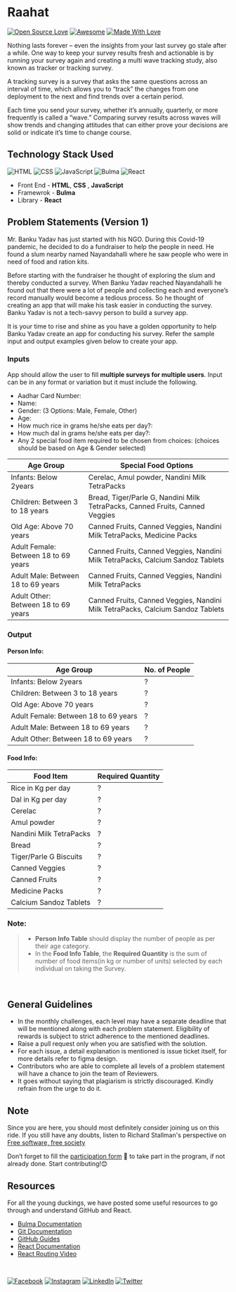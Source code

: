 # Raahat
[![Open Source Love](https://badges.frapsoft.com/os/v2/open-source.svg?v=103)](https://github.com/girlscript-blr)
[![Awesome](https://cdn.rawgit.com/sindresorhus/awesome/d7305f38d29fed78fa85652e3a63e154dd8e8829/media/badge.svg)](https://github.com/girlscript-blr)
[![Made With Love](https://img.shields.io/badge/Made%20With-Love-orange.svg)](https://github.com/girlscript-blr)

Nothing lasts forever – even the insights from your last survey go stale after a while. One way to keep your survey results fresh and actionable is by running your survey again and creating a multi wave tracking study, also known as tracker or tracking survey. 

A tracking survey is a survey that asks the same questions across an interval of time, which allows you to “track” the changes from one deployment to the next and find trends over a certain period.

Each time you send your survey, whether it’s annually, quarterly, or more frequently is called a “wave.” Comparing survey results across waves will show trends and changing attitudes that can either prove your decisions are solid or indicate it’s time to change course.

## Technology Stack Used

![HTML](https://img.shields.io/badge/frontend-html-orange.svg?logo=html5&style=flat-square) 
![CSS](https://img.shields.io/badge/frontend-css-yellowgreen.svg?logo=css3&style=flat-square)
![JavaScript](https://img.shields.io/badge/backend-javascript-blue.svg?logo=javascript&style=flat-square) 
![Bulma](https://img.shields.io/badge/framework-bulma-purple.svg?logo=bulma&style=flat-square) 
![React](https://img.shields.io/badge/framework-react-lightgray.svg?logo=react&style=flat-square) 

- Front End - **HTML**, **CSS** , **JavaScript**
- Framewrok - **Bulma**
- Library - **React** 


## Problem Statements (Version 1)

Mr. Banku Yadav has just started with his NGO. During this Covid-19 pandemic, he decided to do a fundraiser to help the people in need. He found a slum nearby named Nayandahalli where he saw people who were in need of food and ration kits.

Before starting with the fundraiser he thought of exploring the slum and thereby conducted a survey. When Banku Yadav reached Nayandahalli he found out that there were a lot of people and collecting each and everyone’s record manually would become a tedious process. So he thought of creating an app that will make his task easier in conducting the survey. Banku Yadav is not a tech-savvy person to build a survey app.

It is your time to rise and shine as you have a golden opportunity to help Banku Yadav create an app for conducting his survey. Refer the sample input and output examples given below to create your app.

### Inputs

App should allow the user to fill **multiple surveys for multiple users**. Input can be in any format or variation but it must include the following.

- Aadhar Card Number:
- Name:
- Gender: (3 Options: Male, Female, Other)
- Age:
- How much rice in grams he/she eats per day?:
- How much dal in grams he/she eats per day?:
- Any 2 special food item required to be chosen from choices: (choices should be based on Age & Gender selected)

| Age Group                            | Special Food Options                                                           |
| ------------------------------------ | ------------------------------------------------------------------------------ |
| Infants: Below 2years                | Cerelac, Amul powder, Nandini Milk TetraPacks                                  |
| Children: Between 3 to 18 years      | Bread, Tiger/Parle G, Nandini Milk TetraPacks, Canned Fruits, Canned Veggies   |
| Old Age: Above 70 years              | Canned Fruits, Canned Veggies, Nandini Milk TetraPacks, Medicine Packs         |
| Adult Female: Between 18 to 69 years | Canned Fruits, Canned Veggies, Nandini Milk TetraPacks, Calcium Sandoz Tablets |
| Adult Male: Between 18 to 69 years   | Canned Fruits, Canned Veggies, Nandini Milk TetraPacks                         |
| Adult Other: Between 18 to 69 years  | Canned Fruits, Canned Veggies, Nandini Milk TetraPacks, Calcium Sandoz Tablets |

### Output

#### Person Info:

| Age Group                            | No. of People |
| ------------------------------------ | ------------- |
| Infants: Below 2years                | ?             |
| Children: Between 3 to 18 years      | ?             |
| Old Age: Above 70 years              | ?             |
| Adult Female: Between 18 to 69 years | ?             |
| Adult Male: Between 18 to 69 years   | ?             |
| Adult Other: Between 18 to 69 years  | ?             |

#### Food Info:

| Food Item               | Required Quantity |
| ----------------------- | ----------------- |
| Rice in Kg per day      | ?                 |
| Dal in Kg per day       | ?                 |
| Cerelac                 | ?                 |
| Amul powder             | ?                 |
| Nandini Milk TetraPacks | ?                 |
| Bread                   | ?                 |
| Tiger/Parle G Biscuits  | ?                 |
| Canned Veggies          | ?                 |
| Canned Fruits           | ?                 |
| Medicine Packs          | ?                 |
| Calcium Sandoz Tablets  | ?                 |

### Note:

> - **Person Info Table** should display the number of people as per their age category.
> - In the **Food Info Table**, the **Required Quantity** is the sum of number of food items(in kg or number of units) selected by each individual on taking the Survey.


<br />



## General Guidelines
 - In the monthly challenges, each level may have a separate deadline that will be mentioned along with each problem statement. Eligibility of rewards is subject to strict adherence to the mentioned deadlines.
 - Raise a pull request only when you are satisfied with the solution.
 - For each issue, a detail explanation is mentioned is issue ticket itself, for more details refer to figma design.
 - Contributors who are able to complete all levels of a problem statement will have a chance to join the team of Reviewers.
 - It goes without saying that plagiarism is strictly discouraged. Kindly refrain from the urge to do it.


## Note

Since you are here, you should most definitely consider joining us on this ride. If you still have any doubts, listen to Richard Stallman's perspective on [Free software, free society](https://www.tedxgeneva.net/talks/richard-stallman-free-software-free-society/)

Don’t forget to fill the [participation form](https://tinyurl.com/codewithgsblr) 📃 to take part in the program, if not already done. Start contributing!😊

## Resources

For all the young duckings, we have posted some useful resources to go through and understand GitHub and React.

- [Bulma Documentation](https://bulma.io/)
- [Git Documentation](https://git-scm.com/docs)
- [GitHub Guides](https://guides.github.com/)
- [React Documentation](https://reactjs.org/docs/getting-started.html)
- [React Routing Video](https://www.youtube.com/watch?v=Law7wfdg_ls&t=1778s)

<br />

[![Facebook](https://img.shields.io/static/v1.svg?label=follow&message=@girlscriptbangalore&color=grey&logo=facebook&style=flat&logoColor=white&colorA=blue)](https://www.facebook.com/girlscriptbangalore)  [![Instagram](https://img.shields.io/static/v1.svg?label=follow&message=@girlscriptbangalore&color=grey&logo=instagram&style=flat&logoColor=white&colorA=blue)](https://www.instagram.com/girlscriptblr/) [![LinkedIn](https://img.shields.io/static/v1.svg?label=connect&message=@girlscriptbangalore&color=grey&logo=linkedin&style=flat&logoColor=white&colorA=blue)](https://www.linkedin.com/in/girlscriptbangalore/) [![Twitter](https://img.shields.io/static/v1.svg?label=connect&message=@GirlscriptBLR&color=grey&logo=twitter&style=flat&logoColor=white&colorA=blue)](https://twitter.com/GirlscriptBLR)
